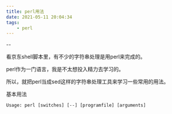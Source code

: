 ```yaml
---
title: perl用法
date: 2021-05-11 20:04:34
tags:
	- perl
---
```


--

看京东shell脚本里，有不少的字符串处理是用perl来完成的。

perl作为一门语言，我是不太想投入精力去学习的。

所以，就把perl当成sed这样的字符串处理工具来学习一些常用的用法。

基本用法

```
Usage: perl [switches] [--] [programfile] [arguments]
```

